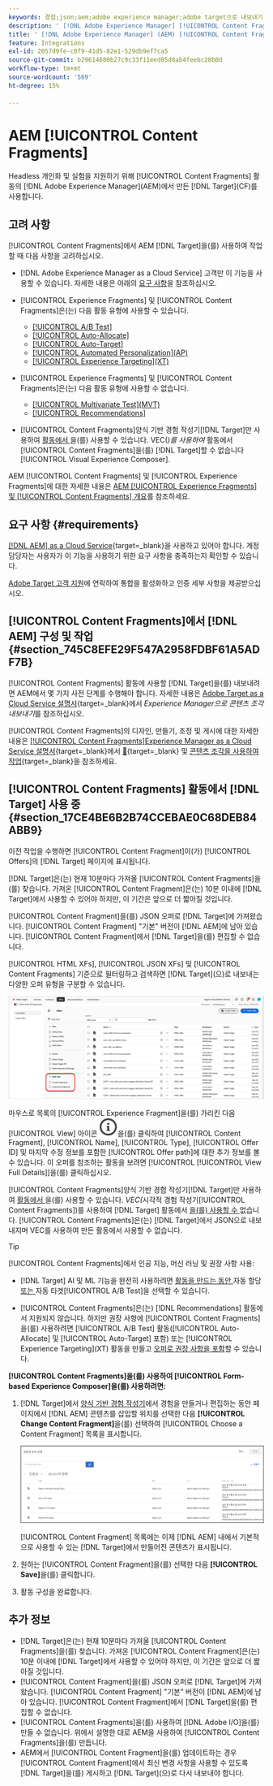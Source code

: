 ```yaml
---
keywords: 경험;json;aem;adobe experience manager;adobe target으로 내보내기;콘텐츠 조각;조각;CF;cf;headless;개인화;실험
description: ' [!DNL Adobe Experience Manager] [!UICONTROL Content Fragments]활동에서  [!DNL Adobe Target] 을(를) 사용하는 방법에 대해 알아봅니다.'
title: ' [!DNL Adobe Experience Manager] (AEM) [!UICONTROL Content Fragments]을(를) 사용하는 방법'
feature: Integrations
exl-id: 2057d9fe-c0f9-41d5-82e1-529db9ef7ca5
source-git-commit: b29614680b27c9c33f11eed85d8ab4feebc28b0d
workflow-type: tm+mt
source-wordcount: '569'
ht-degree: 15%

---
```


# AEM [!UICONTROL Content Fragments]

Headless 개인화 및 실험을 지원하기 위해 [!UICONTROL Content Fragments] 활동의 [!DNL Adobe Experience Manager]&#x200B;(AEM)에서 만든 [!DNL Target]&#x200B;(CF)를 사용합니다.

## 고려 사항

[!UICONTROL Content Fragments]에서 AEM [!DNL Target]을(를) 사용하여 작업할 때 다음 사항을 고려하십시오.

* [!DNL Adobe Experience Manager as a Cloud Service] 고객만 이 기능을 사용할 수 있습니다. 자세한 내용은 아래의 [요구 사항](#section_AE6F0971E1574B3AA324003599B96E5A)을 참조하십시오.
* [!UICONTROL Experience Fragments] 및 [!UICONTROL Content Fragments]은(는) 다음 활동 유형에 사용할 수 있습니다.

   * [[!UICONTROL A/B Test]](/help/main/c-activities/t-test-ab/test-ab.md)
   * [[!UICONTROL Auto-Allocate]](/help/main/c-activities/automated-traffic-allocation/automated-traffic-allocation.md)
   * [[!UICONTROL Auto-Target]](/help/main/c-activities/auto-target/auto-target-to-optimize.md)
   * [[!UICONTROL Automated Personalization]&#x200B;(AP)](/help/main/c-activities/t-automated-personalization/automated-personalization.md)
   * [[!UICONTROL Experience Targeting]&#x200B;(XT)](/help/main/c-activities/t-experience-target/experience-target.md)

* [!UICONTROL Experience Fragments] 및 [!UICONTROL Content Fragments]은(는) 다음 활동 유형에 사용할 수 없습니다.

   * [[!UICONTROL Multivariate Test]&#x200B;(MVT)](/help/main/c-activities/c-multivariate-testing/multivariate-testing.md)
   * [[!UICONTROL Recommendations]](/help/main/c-recommendations/recommendations.md)

* [!UICONTROL Content Fragments]양식 기반 경험 작성기[!DNL Target]만 사용하여 [ 활동에서 ](/help/main/c-experiences/form-experience-composer.md)을(를) 사용할 수 있습니다. VEC(*)를 사용하여* 활동에서 [!UICONTROL Content Fragments]을(를) [!DNL Target]할 수 없습니다[!UICONTROL Visual Experience Composer].

AEM [!UICONTROL Content Fragments] 및 [!UICONTROL Experience Fragments]에 대한 자세한 내용은 [AEM [!UICONTROL Experience Fragments] 및 [!UICONTROL Content Fragments] 개요](/help/main/c-integrating-target-with-mac/aem/aem-experience-and-content-fragments.md)를 참조하세요.

## 요구 사항 {#requirements}

[[!DNL AEM] as a Cloud Service](https://experienceleague.adobe.com/docs/experience-manager-cloud-service.html?lang=ko){target=_blank}을 사용하고 있어야 합니다. 계정 담당자는 사용자가 이 기능을 사용하기 위한 요구 사항을 충족하는지 확인할 수 있습니다.

[Adobe Target 고객 지원](/help/main/cmp-resources-and-contact-information.md#reference_ACA3391A00EF467B87930A450050077C)에 연락하여 통합을 활성화하고 인증 세부 사항을 제공받으십시오.

## [!UICONTROL Content Fragments]에서 [!DNL AEM] 구성 및 작업 {#section_745C8EFE29F547A2958FDBF61A5ADF7B}

[!UICONTROL Content Fragments] 활동에 사용할 [!DNL Target]을(를) 내보내려면 AEM에서 몇 가지 사전 단계를 수행해야 합니다. 자세한 내용은 [Adobe Target as a Cloud Service 설명서](https://experienceleague.adobe.com/docs/experience-manager-cloud-service/content/sites/integrations/content-fragments-target.html?lang=ko){target=_blank}에서 *Experience Manager으로 콘텐츠 조각 내보내기*&#x200B;를 참조하십시오.

[!UICONTROL Content Fragments]의 디자인, 만들기, 조정 및 게시에 대한 자세한 내용은 [[!UICONTROL Content Fragments]Experience Manager as a Cloud Service 설명서](https://experienceleague.adobe.com/docs/experience-manager-cloud-service/content/sites/authoring/fundamentals/content-fragments.html?lang=ko){target=_blank}에서 [&#128279;](https://experienceleague.adobe.com/docs/experience-manager-cloud-service/content/sites/administering/content-fragments/content-fragments.html?lang=ko){target=_blank} 및 [콘텐츠 조각을 사용하여 작업](https://experienceleague.adobe.com/docs/experience-manager-cloud-service/content/home.html?lang=ko){target=_blank}을 참조하세요.

## [!UICONTROL Content Fragments] 활동에서 [!DNL Target] 사용 중 {#section_17CE4BE6B2B74CCEBAE0C68DEB84ABB9}

이전 작업을 수행하면 [!UICONTROL Content Fragment]이(가) [!UICONTROL Offers]의 [!DNL Target] 페이지에 표시됩니다.

[!DNL Target]은(는) 현재 10분마다 가져올 [!UICONTROL Content Fragments]을(를) 찾습니다. 가져온 [!UICONTROL Content Fragment]은(는) 10분 이내에 [!DNL Target]에서 사용할 수 있어야 하지만, 이 기간은 앞으로 더 짧아질 것입니다.

[!UICONTROL Content Fragment]을(를) JSON 오퍼로 [!DNL Target]에 가져왔습니다. [!UICONTROL Content Fragment] &quot;기본&quot; 버전이 [!DNL AEM]에 남아 있습니다. [!UICONTROL Content Fragment]에서 [!DNL Target]을(를) 편집할 수 없습니다.

[!UICONTROL HTML XFs], [!UICONTROL JSON XFs] 및 [!UICONTROL Content Fragments] 기준으로 필터링하고 검색하면 [!DNL Target]&#x200B;(으)로 내보내는 다양한 오퍼 유형을 구분할 수 있습니다.

![콘텐츠 조각 유형별 필터링: Target UI의 HTML 또는 JSON](/help/main/c-integrating-target-with-mac/aem/assets/fragment-types.png)

마우스로 목록의 [!UICONTROL Experience Fragment]을(를) 가리킨 다음 [!UICONTROL View] 아이콘 ![정보 아이콘](/help/main/assets/icons/InfoOutline.svg)을(를) 클릭하여 [!UICONTROL Content Fragment], [!UICONTROL Name], [!UICONTROL Type], [!UICONTROL Offer ID] 및 마지막 수정 정보를 포함한 [!UICONTROL Offer path]에 대한 추가 정보를 볼 수 있습니다. 이 오퍼를 참조하는 활동을 보려면 [!UICONTROL [!UICONTROL View Full Details]]을(를) 클릭하십시오.

[!UICONTROL Content Fragments]양식 기반 경험 작성기[!DNL Target]만 사용하여 [ 활동에서 ](/help/main/c-experiences/form-experience-composer.md)을(를) 사용할 수 있습니다. *VEC(*&#x200B;시각적 경험 작성기[!UICONTROL Content Fragments])를 사용하여 [!DNL Target] 활동에서 [을(를) 사용할 수 ](/help/main/c-experiences/c-visual-experience-composer/visual-experience-composer.md)없습니다. [!UICONTROL Content Fragments]은(는) [!DNL Target]에서 JSON으로 내보내지며 VEC를 사용하여 만든 활동에서 사용할 수 없습니다.

>[!TIP]
>
>[!UICONTROL Content Fragments]에서 인공 지능, 머신 러닝 및 권장 사항 사용:
>
>* [!DNL Target] AI 및 ML 기능을 완전히 사용하려면 [ 활동을 만드는 동안 ](/help/main/c-activities/automated-traffic-allocation/automated-traffic-allocation.md#concept_A1407678796B4C569E94CBA8A9F7F5D4)자동 할당[ 또는 ](/help/main/c-activities/auto-target/auto-target-to-optimize.md)자동 타겟[!UICONTROL A/B Test]을 선택할 수 있습니다.
>
>* [!UICONTROL Content Fragments]은(는) [!DNL Recommendations] 활동에서 지원되지 않습니다. 하지만 권장 사항에 [!UICONTROL Content Fragments]을(를) 사용하려면 [!UICONTROL A/B Test] 활동([!UICONTROL Auto-Allocate] 및 [!UICONTROL Auto-Target] 포함) 또는 [!UICONTROL Experience Targeting]&#x200B;(XT) 활동을 만들고 [오퍼로 권장 사항을 포함](/help/main/c-recommendations/recommendations-as-an-offer.md)할 수 있습니다.

**[!UICONTROL Content Fragments]을(를) 사용하여 [!UICONTROL Form-based Experience Composer]을(를) 사용하려면:**

1. [!DNL Target]에서 [양식 기반 경험 작성기](/help/main/c-experiences/form-experience-composer.md#task_FAC842A6535045B68B4C1AD3E657E56E)에서 경험을 만들거나 편집하는 동안 페이지에서 [!DNL AEM] 콘텐츠를 삽입할 위치를 선택한 다음 **[!UICONTROL Change Content Fragment]**&#x200B;을(를) 선택하여 [!UICONTROL Choose a Content Fragment] 목록을 표시합니다.

   ![content_fragment_list 이미지](/help/main/c-integrating-target-with-mac/aem/assets/choose-content-fragment.png)

   [!UICONTROL Content Fragment] 목록에는 이제 [!DNL AEM] 내에서 기본적으로 사용할 수 있는 [!DNL Target]에서 만들어진 콘텐츠가 표시됩니다.

1. 원하는 [!UICONTROL Content Fragment]을(를) 선택한 다음 **[!UICONTROL Save]**&#x200B;을(를) 클릭합니다.
1. 활동 구성을 완료합니다.

## 추가 정보

* [!DNL Target]은(는) 현재 10분마다 가져올 [!UICONTROL Content Fragments]을(를) 찾습니다. 가져온 [!UICONTROL Content Fragment]은(는) 10분 이내에 [!DNL Target]에서 사용할 수 있어야 하지만, 이 기간은 앞으로 더 짧아질 것입니다.
* [!UICONTROL Content Fragment]을(를) JSON 오퍼로 [!DNL Target]에 가져왔습니다. [!UICONTROL Content Fragment] &quot;기본&quot; 버전이 [!DNL AEM]에 남아 있습니다. [!UICONTROL Content Fragment]에서 [!DNL Target]을(를) 편집할 수 없습니다.
* [!UICONTROL Content Fragments]을(를) 사용하여 [!DNL Adobe I/O]을(를) 만들 수 없습니다. 위에서 설명한 대로 AEM을 사용하여 [!UICONTROL Content Fragments]을(를) 만듭니다.
* AEM에서 [!UICONTROL Content Fragment]을(를) 업데이트하는 경우 [!UICONTROL Content Fragment]에서 최신 변경 사항을 사용할 수 있도록 [!DNL Target]을(를) 게시하고 [!DNL Target]&#x200B;(으)로 다시 내보내야 합니다.
